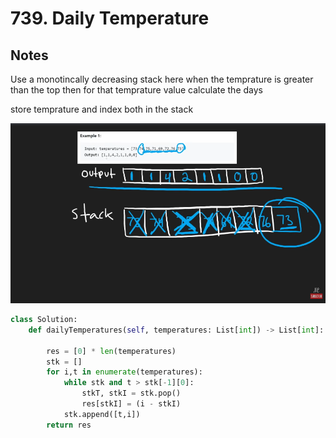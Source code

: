 # 739. Daily Temperature

## Notes
Use a monotincally decreasing stack here when the temprature is greater than the top then for that temprature value calculate the days

store temprature and index both in the stack

![Image](./images/lc_739.png)

```python
class Solution:
    def dailyTemperatures(self, temperatures: List[int]) -> List[int]:

        res = [0] * len(temperatures)
        stk = []
        for i,t in enumerate(temperatures):
            while stk and t > stk[-1][0]:
                stkT, stkI = stk.pop()
                res[stkI] = (i - stkI)
            stk.append([t,i])
        return res
```